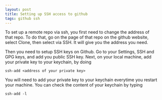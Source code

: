```yaml
---
layout: post
title: Setting up SSH access to github
tags: github ssh
---
```


To set up a remote repo via ssh, you first need to change the address of that
repo. To do that, go on the page of that repo on the github website, select
Clone, then select via SSH. It will give you the address you need.

Then you need to setup SSH keys on Github. Go to your Settings, SSH and GPG
keys, and add you public SSH key.
Next, on your local machine, add your private key to your keychain, by doing
```
ssh-add <address of your private key>
```
You will need to add your private key to your keychain everytime you restart
your machine. You can check the content of your keychain by typing
```
ssh-add -l
```
